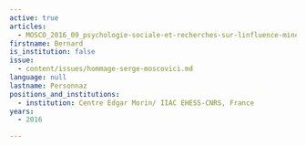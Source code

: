 ```yaml
---
active: true
articles:
  - MOSCO_2016_09_psychologie-sociale-et-recherches-sur-linfluence-minoritaire
firstname: Bernard
is_institution: false
issue:
  - content/issues/hommage-serge-moscovici.md
language: null
lastname: Personnaz
positions_and_institutions:
  - institution: Centre Edgar Morin/ IIAC EHESS-CNRS, France
years:
  - 2016

---
```

